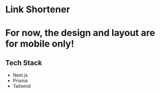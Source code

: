 # Link Shortener

# **For now, the design and layout are for mobile only!**

## Tech Stack
- Next.js
- Prisma
- Tailwind